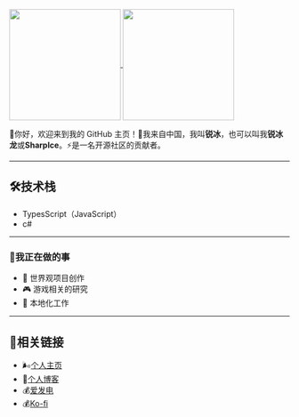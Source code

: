 <a href="https://github.com/FurryRbl">
  <img height="200" align="center" src="https://github-readme-stats.vercel.app/api?username=FurryRbl&hide_border=true&show_icons=true&theme=radical&locale=cn&hide_title=true" />
</a>
<a href="https://github.com/FurryRbl">
  <img height="200" align="center" src="https://github-readme-stats.vercel.app/api/top-langs/?username=FurryRbl&hide_border=true&layout=compact&langs_count=6&theme=radical&card_width=400&locale=cn&hide=ejs&exclude_repo=Shell_Hosts_Android,End,Chinese_software" />
</a>

👋你好，欢迎来到我的 GitHub 主页！🧭我来自中国，我叫**锐冰**，也可以叫我**锐冰龙**或**SharpIce**。⚡️是一名开源社区的贡献者。

---

## 🛠技术栈

- TypesScript（JavaScript）
- c#

---

### 🔎我正在做的事

- 📝 世界观项目创作
- 🎮 游戏相关的研究
- 🔖 本地化工作

---

## 🔗相关链接
- 🌬️[个人主页](https://sharpice.top)
- 📖[个人博客](https://blog.sharpice.top)
- 💰️[爱发电](https://ifdian.net/a/SharpIce)
- 💰️[Ko-fi](https://ko-fi.com/S6S8L8OOP)

